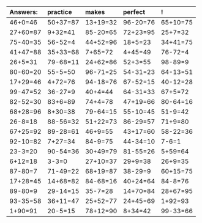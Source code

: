 | Answers: | practice | makes | perfect | ! |
| :--- | :--- | :--- | :--- | :--- |
| 46+0=46 | 50+37=87 | 13+19=32 | 96-20=76 | 65+10=75 | 
| 27+60=87 | 9+32=41 | 85-20=65 | 72+23=95 | 25+7=32 | 
| 75-40=35 | 56-52=4 | 44+52=96 | 18+5=23 | 34+41=75 | 
| 41+47=88 | 35+33=68 | 7+65=72 | 4+45=49 | 76-72=4 | 
| 26+5=31 | 79-68=11 | 24+62=86 | 52+3=55 | 98-89=9 | 
| 80-60=20 | 55-5=50 | 96-71=25 | 54-31=23 | 64-13=51 | 
| 17+29=46 | 4+72=76 | 94-18=76 | 67-52=15 | 40-12=28 | 
| 99-47=52 | 36-27=9 | 40+4=44 | 64-31=33 | 67+5=72 | 
| 82-52=30 | 83+6=89 | 74+4=78 | 47+19=66 | 80-64=16 | 
| 68+28=96 | 8+30=38 | 79-64=15 | 55-10=45 | 51-9=42 | 
| 26-8=18 | 88-56=32 | 51+22=73 | 86-29=57 | 71+9=80 | 
| 67+25=92 | 89-28=61 | 46+9=55 | 43+17=60 | 58-22=36 | 
| 92-10=82 | 7+27=34 | 84-9=75 | 44-34=10 | 7-6=1 | 
| 23-3=20 | 90-54=36 | 30+49=79 | 81-55=26 | 5+59=64 | 
| 6+12=18 | 3-3=0 | 27+10=37 | 29+9=38 | 26+9=35 | 
| 87-80=7 | 71-49=22 | 68+19=87 | 38-29=9 | 60+15=75 | 
| 17+28=45 | 14+68=82 | 84-68=16 | 40+24=64 | 84-8=76 | 
| 89-80=9 | 29-14=15 | 35-7=28 | 14+70=84 | 28+67=95 | 
| 93-35=58 | 36+11=47 | 25+52=77 | 24+45=69 | 1+92=93 | 
| 1+90=91 | 20-5=15 | 78+12=90 | 8+34=42 | 99-33=66 | 
